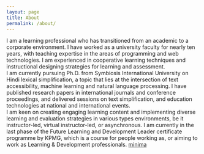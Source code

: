 ```yaml
---
layout: page
title: About
permalink: /about/
---
```



I am a learning professional who has transitioned from an academic to a corporate environment.
I have worked as a university faculty for nearly ten years,
with teaching expertise in the areas of 
programming and web technologies.
I am experienced in cooperative learning techniques and instructional designing 
strategies for learning and assessment.<br>
I am currently pursuing Ph.D. from Symbiosis 
International University on Hindi lexical simplification, a topic that lies at the
intersection of text accessibility, 
machine learning and natural language processing.
I have published research papers in 
international journals and conference proceedings, 
and delivered sessions on text simplification,
 and education technologies at 
 national and international events.<br>
 I am keen on creating engaging learning content and implementing diverse learning and 
 evaluation strategies in various types environments, be it instructor-led, virtual instructor-led, or asynchronous.
 I am currently in the last phase of the Future Learning and 
 Development Leader certificate programme by KPMG, which is a course
  for people working as, or aiming to work as Learning & Development professionals.
[minima](https://github.com/jekyll/minima)


[jekyll-organization]: https://github.com/jekyll
